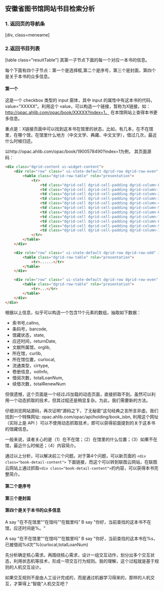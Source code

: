 ## 安徽省图书馆网站书目检索分析

### 1. 返回页的导航条

[div, class=meneame]

### 2.返回书目列表

[table class="resultTable"] 其第一子节点<tbody>下面的每一个<tr>对应一本书的信息。

每个<tr>下面有四个子节点<td>：第一个<TD>是选择框,第二个<TD>是序号，第三个<TD>是封面，第四个<TD>是关于本书的众多信息。

####  第一个<TD>

这是一个 checkbox 类型的 input 窗体，其中 input 的属性中有这本书的代码，value="XXXXX"。利用这个 value，可以构造一个链接，暂称为X链接，如：http://opac.ahlib.com/opac/book/XXXXX?index=1， 在本馆网站上查得本书更多信息。

重点是：X链接页面中可以找到这本书在馆里的状态，比如，有几本，在不在馆里，在哪个馆，在馆里什么地方（中文文学、典藏、中文文学），借过几次，最近什么时候归还。

以http://opac.ahlib.com/opac/book/1900578490?index=1为例， 其页面源码：

```html
<div class="dgrid-content ui-widget-content">
	<div role="row" class=" ui-state-default dgrid-row dgrid-row-even" id="holdingGrid-row-undefined">
		<table class="dgrid-row-table" role="presentation">
			<tr>
				<td class="dgrid-cell dgrid-cell-padding dgrid-column-0 field-callno" role="gridcell">I266/1057/2018</td>
				<td class="dgrid-cell dgrid-cell-padding dgrid-column-1 field-barcode" role="gridcell">2642404</td>
				<td class="dgrid-cell dgrid-cell-padding dgrid-column-2 field-state" role="gridcell">借出</td>
				<td class="dgrid-cell dgrid-cell-padding dgrid-column-3 field-returnDate" role="gridcell">2019-12-31</td>
				<td class="dgrid-cell dgrid-cell-padding dgrid-column-4 field-orglib" role="gridcell">安徽省馆</td>
				<td class="dgrid-cell dgrid-cell-padding dgrid-column-5 field-curlib" role="gridcell">安徽省馆</td>
				<td class="dgrid-cell dgrid-cell-padding dgrid-column-6 field-curlocal" role="gridcell">文学室</td>
				<td class="dgrid-cell dgrid-cell-padding dgrid-column-7 field-cirtype" role="gridcell">中文文学</td>
				<td class="dgrid-cell dgrid-cell-padding dgrid-column-8 field-volInfo" role="gridcell"></td>
				<td class="dgrid-cell dgrid-cell-padding dgrid-column-9 field-totalLoanNum" role="gridcell">2</td>
				<td class="dgrid-cell dgrid-cell-padding dgrid-column-10 field-totalRenewNum" role="gridcell">0</td>
			</tr>
		</table>
	</div>

	<div role="row" class=" ui-state-default dgrid-row dgrid-row-odd" id="holdingGrid-row-undefined">
		<table class="dgrid-row-table" role="presentation">
			<tr>......</tr>
		</table>
	</div>

	<div role="row" class=" ui-state-default dgrid-row dgrid-row-even" id="holdingGrid-row-undefined">
		<table class="dgrid-row-table" role="presentation">
			<tr>...</tr>
		</table>
	</div>
</div>
```
根据以上信息，似乎可以构造一个包含11个元素的数组，抽取如下数据：

+ 索书号,callno,
+ 条码号，barcode,
+ 馆藏状态，state,
+ 应还时间，returnDate,
+ 文献所属馆，orglib,
+ 所在馆，curlib,
+ 所在馆位置，curlocal,
+ 流通类型，cirtype,
+ 卷册信息，volInfo,
+ 借阅次数，totalLoanNum,
+ 续借次数，totalRenewNum

但很遗憾，这个页面是一个经过JS加载的动态页面，直接抓取不到。虽然可以利用一个动态抓取的技术，但其过程还是稍显复杂。为此，我们需要新的方法。

仔细浏览网站源码，再次证明“源码之下，了无秘密”这句经典之言所言非虚。我们找到一个特殊网址: opac.ahlib.com/opac/api/holding/book_isbn, 利用这个网址（实际上是 API ）可以不使用动态抓取技术，即可以获得前面提到的关于这本书的馆藏信息。

一般来说，读者关心的是（1）在不在馆；（2）在馆里的什么位置；（3）如果不在馆，最近什么时候还；（4）内容简介。

通过以上分析，可以解决前三个问题。对于第4个问题，可以新页面的 ```<div class="book-detail-content">``` 下面<a>链接，而这个<a>可以转到联图云网站，在联图云网站上通过抓取```<div class="book-detail-content">```的内容，可以获得本书完整简介。

####  第二个<TD>是序号
####  第三个<TD>是封面

####  第四个<TD>是关于本书的众多信息



A say "在不在馆里"“在馆吗”“在錧里吗”
B say "你好，当前查找的这本书不在馆，应还时间是%。"

A say "在不在馆里"“在馆吗”“在錧里吗”
B say "你好，当前查找的这本书在%s，已被借阅%d次"%(curlocal,totalLoanNum)

先分析确定核心需求。再围绕核心需求，设计一组交互动作，划分出多个交互状态，利用状态机等技术，形成一项交互行为规则。我的理解，这个过程就是基于规则的人机交互设计。

如果交互规则不是由人工设计完成的，而是通过机器学习得来的，那样的人机交互，才算得上“智能”人机交互吧？






